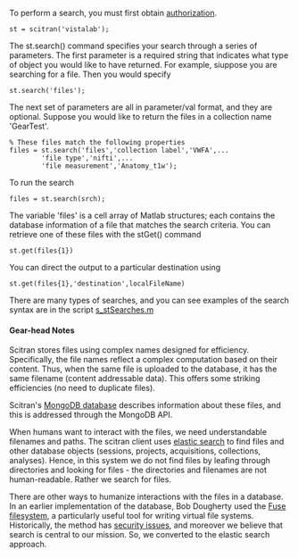 
To perform a search, you must first obtain [authorization](https://github.com/scitran/client/wiki/Authorization).  

    st = scitran('vistalab');

The st.search() command specifies your search through a series of parameters.  The first parameter is a required string that indicates what type of object you would like to have returned.  For example, siuppose you are searching for a file.  Then you would specify

    st.search('files');

The next set of parameters are all in parameter/val format, and they are optional.  Suppose you would like to return the files in a collection name 'GearTest'.

    % These files match the following properties
    files = st.search('files','collection label','VWFA',...
            'file type','nifti',...
            'file measurement','Anatomy_t1w');

To run the search

    files = st.search(srch);

The variable 'files' is a cell array of Matlab structures;  each contains the database information of a file that matches the search criteria.  You can retrieve one of these files with the stGet() command

    st.get(files{1})

You can direct the output to a particular destination using

    st.get(files{1},'destination',localFileName)

There are many types of searches, and you can see examples of the search syntax are in the script
[s_stSearches.m](https://github.com/scitran/client/blob/master/scripts/s_stSearches.m)

#### Gear-head Notes
Scitran stores files using complex names designed for efficiency. Specifically, the file names reflect a complex computation based on their content.  Thus, when the same file is uploaded to the database, it has the same filename (content addressable data). This offers some striking efficiencies (no need to duplicate files).

Scitran's [MongoDB database](https://www.mongodb.org/) describes information about these files, and this is addressed through the MongoDB API.  

When humans want to interact with the files, we need understandable filenames and paths.  The scitran client uses [elastic search](http://joelabrahamsson.com/elasticsearch-101/) to find files and other database objects (sessions, projects, acquisitions, collections, analyses).  Hence, in this system we do not find files by leafing through directories and looking for files - the directories and filenames are not human-readable.  Rather we search for files.

There are other ways to humanize interactions with the files in a database. In an earlier implementation of the database, Bob Dougherty used the [Fuse filesystem](https://en.wikipedia.org/wiki/Filesystem_in_Userspace), a particularly useful tool for writing virtual file systems.  Historically, the method has [security issues](https://github.com/libfuse/libfuse/issues/15), and moreover we believe that search is central to our mission.  So, we converted to the elastic search approach.

